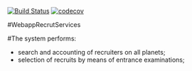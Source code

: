 [![Build Status](https://travis-ci.org/aksiaaksi/shopping_revenue.svg?branch=master)](https://travis-ci.org/aksiaaksi/shopping_revenue)
[![codecov](https://codecov.io/gh/aksiaaksi/shopping_revenue/branch/master/graph/badge.svg)](https://codecov.io/gh/aksiaaksi/shopping_revenue)

#WebappRecrutServices 

#The system performs:
 - search and accounting of recruiters on all planets;
 - selection of recruits by means of entrance examinations;